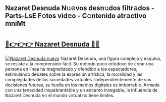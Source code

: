 ## Nazaret Desnuda N𝚞𝚎vos desn𝚞dos filtr𝚊dos - Parts-LsE F𝚘tos vid𝚎o - C𝚘ntenido atr𝚊ctivo mniMt

# <h2><a href="http://mb8051.tromn.icu/?c=Nazaret+Desnuda">🔗👉👉👉 Nazaret Desnuda 🔗🔗</a></h2>

[![Nazaret Desnuda nuevo](https://i.imgur.com/pEAQMta.gif)](http://mb8051.tromn.icu/?c=Nazaret+Desnuda)
Nazaret Desnuda, una figura compleja y esquiva, se resiste a la comprensión fácil. Su método poco ortodoxo de crear una persona en línea ha magnetizado y ofendido a los espectadores, estimulando debates sobre la expresión artística, la moralidad y las complejidades de las sociedades virtuales. Independientemente de sus decisiones futuras, su huella en los medios digitales es imborrable. Armada con una tenacidad inquebrantable y un encanto innegable, la influencia de Nazaret Desnuda en el mundo virtual no tiene límites.
